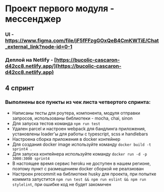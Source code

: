 # Проект первого модуля - мессенджер

### UI - https://www.figma.com/file/jF5fFFzgGOxQeB4CmKWTiE/Chat_external_link?node-id=0-1
### Деплой на Netlify - [https://bucolic-cascaron-d42cc8.netlify.app/](https://bucolic-cascaron-d42cc8.netlify.app)

## 4 спринт


### Выполнены все пункты из чек листа четвертого спринта:
  
  - Написаны тесты для роутера, компонента, модуля отправки запросов, использованы библиотеки - mocha, chai, sinon
  - Для запуска тестов команда ```npm run test```
  - Удален parcel и настроен webpack для бандлинга приложения, установлены loader'ы для работы с typescript, scss и handlebars
  - Настроена сборка приложения в docker контейнер
  - Для создания docker image используйте команду 
    ```docker build -t sprint4 .```
   - Для запуска контейнера используйте команду ```docker run -d -p 3000:3000 sprint4```
  - В настоящее время сервис heroku не доступен в нашем регионе, поэтому пункт с размещением docker cборкой не реалзиован
  - Настроен precommit на библиотеке husky для проекта, при попытке коммита запустится ```npm run test && npm run eslint && npm run stylelint```, при ошибке код не будет закомичен
